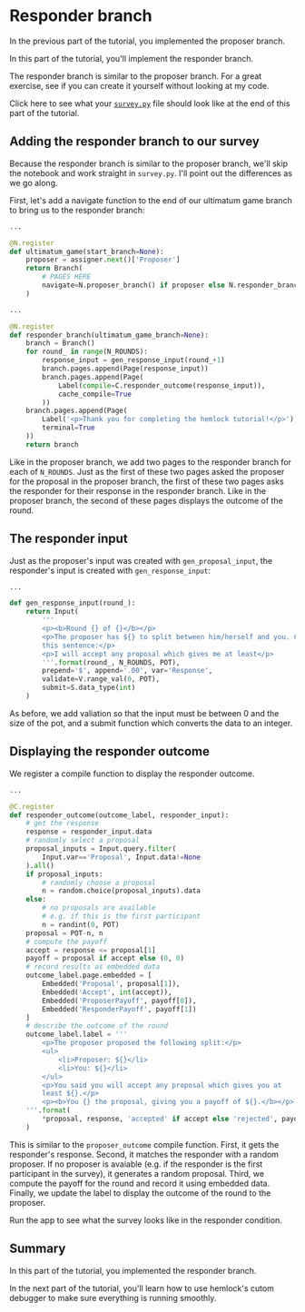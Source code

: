 # Responder branch

In the previous part of the tutorial, you implemented the proposer branch.

In this part of the tutorial, you'll implement the responder branch.

The responder branch is similar to the proposer branch. For a great exercise, see if you can create it yourself without looking at my code.

Click here to see what your <a href="https://github.com/dsbowen/hemlock-tutorial/blob/v0.10/survey.py" target="_blank">`survey.py`</a> file should look like at the end of this part of the tutorial.

## Adding the responder branch to our survey

Because the responder branch is similar to the proposer branch, we'll skip the notebook and work straight in `survey.py`. I'll point out the differences as we go along.

First, let's add a navigate function to the end of our ultimatum game branch to bring us to the responder branch:

```python
...

@N.register
def ultimatum_game(start_branch=None):
    proposer = assigner.next()['Proposer']
    return Branch(
        # PAGES HERE
        navigate=N.proposer_branch() if proposer else N.responder_branch()
    )

...

@N.register
def responder_branch(ultimatum_game_branch=None):
    branch = Branch()
    for round_ in range(N_ROUNDS):
        response_input = gen_response_input(round_+1)
        branch.pages.append(Page(response_input))
        branch.pages.append(Page(
            Label(compile=C.responder_outcome(response_input)),
            cache_compile=True
        ))
    branch.pages.append(Page(
        Label('<p>Thank you for completing the hemlock tutorial!</p>'),
        terminal=True        
    ))
    return branch
```

Like in the proposer branch, we add two pages to the responder branch for each of `N_ROUNDS`. Just as the first of these two pages asked the proposer for the proposal in the proposer branch, the first of these two pages asks the responder for their response in the responder branch. Like in the proposer branch, the second of these pages displays the outcome of the round.

## The responder input

Just as the proposer's input was created with `gen_proposal_input`, the responder's input is created with `gen_response_input`:

```python
...

def gen_response_input(round_):
    return Input(
        '''
        <p><b>Round {} of {}</b></p>
        <p>The proposer has ${} to split between him/herself and you. Complete
        this sentence:</p>
        <p>I will accept any proposal which gives me at least</p>
        '''.format(round_, N_ROUNDS, POT),
        prepend='$', append='.00', var='Response',
        validate=V.range_val(0, POT),
        submit=S.data_type(int)
    )
```

As before, we add valiation so that the input must be between 0 and the size of the pot, and a submit function which converts the data to an integer.

## Displaying the responder outcome

We register a compile function to display the responder outcome.

```python
...

@C.register
def responder_outcome(outcome_label, responder_input):
    # get the response
    response = responder_input.data
    # randomly select a proposal
    proposal_inputs = Input.query.filter(
        Input.var=='Proposal', Input.data!=None
    ).all()
    if proposal_inputs:
        # randomly choose a proposal
        n = random.choice(proposal_inputs).data
    else:
        # no proposals are available
        # e.g. if this is the first participant
        n = randint(0, POT)
    proposal = POT-n, n
    # compute the payoff
    accept = response <= proposal[1]
    payoff = proposal if accept else (0, 0)
    # record results as embedded data
    outcome_label.page.embedded = [
        Embedded('Proposal', proposal[1]),
        Embedded('Accept', int(accept)),
        Embedded('ProposerPayoff', payoff[0]),
        Embedded('ResponderPayoff', payoff[1])
    ]
    # describe the outcome of the round
    outcome_label.label = '''
        <p>The proposer proposed the following split:</p>
        <ul>
            <li>Proposer: ${}</li>
            <li>You: ${}</li>
        </ul>
        <p>You said you will accept any proposal which gives you at 
        least ${}.</p>
        <p><b>You {} the proposal, giving you a payoff of ${}.</b></p>
    '''.format(
        *proposal, response, 'accepted' if accept else 'rejected', payoff[1]
    )
```

This is similar to the `proposer_outcome` compile function. First, it gets the responder's response. Second, it matches the responder with a random proposer. If no proposer is avaiable (e.g. if the responder is the first participant in the survey), it generates a random proposal. Third, we compute the payoff for the round and record it using embedded data. Finally, we update the label to display the outcome of the round to the proposer.

Run the app to see what the survey looks like in the responder condition.

## Summary

In this part of the tutorial, you implemented the responder branch.

In the next part of the tutorial, you'll learn how to use hemlock's cutom debugger to make sure everything is running smoothly.